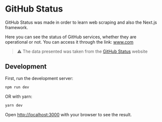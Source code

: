 # GitHub Status

GitHub Status was made in order to learn web scraping and also the Next.js framework.

Here you can see the status of GitHub services, whether they are operational or not. You can access it through the link: www.com

> :warning: The data presented was taken from the [GitHub Status](https://www.githubstatus.com/) website

## Development

First, run the development server:

```bash
npm run dev
```

OR with yarn:

```bash
yarn dev
```

Open [http://localhost:3000](http://localhost:3000) with your browser to see the result.
